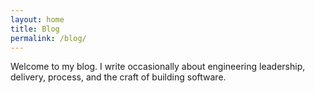 ```yaml
---
layout: home
title: Blog
permalink: /blog/
---
```


Welcome to my blog. I write occasionally about engineering leadership, delivery, process, and the craft of building software.


